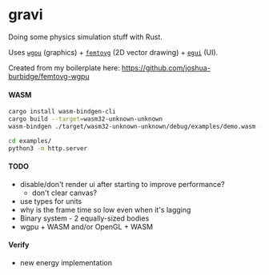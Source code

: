 # gravi

Doing some physics simulation stuff with Rust.

Uses [`wgpu`](https://github.com/gfx-rs/wgpu) (graphics) + [`femtovg`](https://github.com/femtovg/femtovg) (2D vector drawing) + [`egui`](https://github.com/femtovg/femtovg) (UI).

Created from my boilerplate here: https://github.com/joshua-burbidge/femtovg-wgpu

#### WASM

```sh
cargo install wasm-bindgen-cli
cargo build --target=wasm32-unknown-unknown
wasm-bindgen ./target/wasm32-unknown-unknown/debug/examples/demo.wasm --out-dir examples/generated --target web

cd examples/
python3 -m http.server
```

#### TODO
- disable/don't render ui after starting to improve performance?
  - don't clear canvas?
- use types for units
- why is the frame time so low even when it's lagging
- Binary system - 2 equally-sized bodies
- wgpu + WASM and/or OpenGL + WASM

#### Verify
- new energy implementation